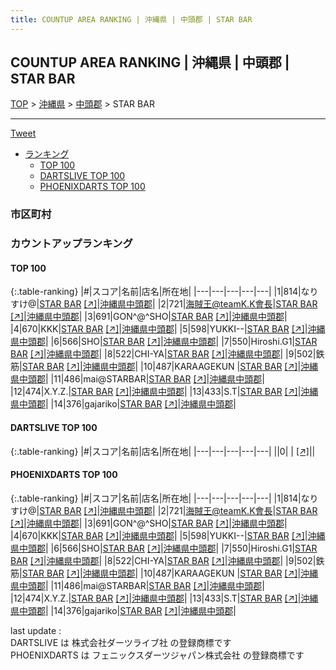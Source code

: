 ```yaml
---
title: COUNTUP AREA RANKING | 沖縄県 | 中頭郡 | STAR BAR
---
```

## COUNTUP AREA RANKING | 沖縄県 | 中頭郡 | STAR BAR

[TOP](/darts/rank/) > [沖縄県](/darts/rank/沖縄県/) > [中頭郡](/darts/rank/沖縄県/中頭郡/) > STAR BAR

___

<a href="https://twitter.com/share?ref_src=twsrc%5Etfw" data-text="COUNTUP AREA RANKING | 沖縄県中頭郡STAR BAR" class="twitter-share-button" data-hashtags="DARTSLIVE,PHOENIXDARTS,darts,ダーツ" data-show-count="false">Tweet</a>

* [ランキング](#カウントアップランキング)
    * [TOP 100](#top-100)
    * [DARTSLIVE TOP 100](#dartslive-top-100)
    * [PHOENIXDARTS TOP 100](#phoenixdarts-top-100)

### 市区町村

<ul>

</ul>

### カウントアップランキング

#### TOP 100



{:.table-ranking}
|#|スコア|名前|店名|所在地|
|---|---|---|---|---|
|1|814|<span class="rank-name-pd">なりすけ@</span>|<a href="/darts/rank/shops/92685.html">STAR BAR</a> <a href="https://vs.phoenixdarts.com/jp/shop/shopDetailInfo/s_92685?s_seq=92685">[↗]</a>|<a href="/darts/rank/沖縄県/中頭郡">沖縄県中頭郡</a>|
|2|721|<span class="rank-name-pd">海賊王@teamK.K會長</span>|<a href="/darts/rank/shops/92685.html">STAR BAR</a> <a href="https://vs.phoenixdarts.com/jp/shop/shopDetailInfo/s_92685?s_seq=92685">[↗]</a>|<a href="/darts/rank/沖縄県/中頭郡">沖縄県中頭郡</a>|
|3|691|<span class="rank-name-pd">GON^@^SHO</span>|<a href="/darts/rank/shops/92685.html">STAR BAR</a> <a href="https://vs.phoenixdarts.com/jp/shop/shopDetailInfo/s_92685?s_seq=92685">[↗]</a>|<a href="/darts/rank/沖縄県/中頭郡">沖縄県中頭郡</a>|
|4|670|<span class="rank-name-pd">KKK</span>|<a href="/darts/rank/shops/92685.html">STAR BAR</a> <a href="https://vs.phoenixdarts.com/jp/shop/shopDetailInfo/s_92685?s_seq=92685">[↗]</a>|<a href="/darts/rank/沖縄県/中頭郡">沖縄県中頭郡</a>|
|5|598|<span class="rank-name-pd">YUKKI--</span>|<a href="/darts/rank/shops/92685.html">STAR BAR</a> <a href="https://vs.phoenixdarts.com/jp/shop/shopDetailInfo/s_92685?s_seq=92685">[↗]</a>|<a href="/darts/rank/沖縄県/中頭郡">沖縄県中頭郡</a>|
|6|566|<span class="rank-name-pd">SHO</span>|<a href="/darts/rank/shops/92685.html">STAR BAR</a> <a href="https://vs.phoenixdarts.com/jp/shop/shopDetailInfo/s_92685?s_seq=92685">[↗]</a>|<a href="/darts/rank/沖縄県/中頭郡">沖縄県中頭郡</a>|
|7|550|<span class="rank-name-pd">Hiroshi.G1</span>|<a href="/darts/rank/shops/92685.html">STAR BAR</a> <a href="https://vs.phoenixdarts.com/jp/shop/shopDetailInfo/s_92685?s_seq=92685">[↗]</a>|<a href="/darts/rank/沖縄県/中頭郡">沖縄県中頭郡</a>|
|8|522|<span class="rank-name-pd">CHI-YA</span>|<a href="/darts/rank/shops/92685.html">STAR BAR</a> <a href="https://vs.phoenixdarts.com/jp/shop/shopDetailInfo/s_92685?s_seq=92685">[↗]</a>|<a href="/darts/rank/沖縄県/中頭郡">沖縄県中頭郡</a>|
|9|502|<span class="rank-name-pd">鉄筋</span>|<a href="/darts/rank/shops/92685.html">STAR BAR</a> <a href="https://vs.phoenixdarts.com/jp/shop/shopDetailInfo/s_92685?s_seq=92685">[↗]</a>|<a href="/darts/rank/沖縄県/中頭郡">沖縄県中頭郡</a>|
|10|487|<span class="rank-name-pd">KARAAGEKUN </span>|<a href="/darts/rank/shops/92685.html">STAR BAR</a> <a href="https://vs.phoenixdarts.com/jp/shop/shopDetailInfo/s_92685?s_seq=92685">[↗]</a>|<a href="/darts/rank/沖縄県/中頭郡">沖縄県中頭郡</a>|
|11|486|<span class="rank-name-pd">mai@STARBAR</span>|<a href="/darts/rank/shops/92685.html">STAR BAR</a> <a href="https://vs.phoenixdarts.com/jp/shop/shopDetailInfo/s_92685?s_seq=92685">[↗]</a>|<a href="/darts/rank/沖縄県/中頭郡">沖縄県中頭郡</a>|
|12|474|<span class="rank-name-pd">X.Y.Z.</span>|<a href="/darts/rank/shops/92685.html">STAR BAR</a> <a href="https://vs.phoenixdarts.com/jp/shop/shopDetailInfo/s_92685?s_seq=92685">[↗]</a>|<a href="/darts/rank/沖縄県/中頭郡">沖縄県中頭郡</a>|
|13|433|<span class="rank-name-pd">S.T</span>|<a href="/darts/rank/shops/92685.html">STAR BAR</a> <a href="https://vs.phoenixdarts.com/jp/shop/shopDetailInfo/s_92685?s_seq=92685">[↗]</a>|<a href="/darts/rank/沖縄県/中頭郡">沖縄県中頭郡</a>|
|14|376|<span class="rank-name-pd">gajariko</span>|<a href="/darts/rank/shops/92685.html">STAR BAR</a> <a href="https://vs.phoenixdarts.com/jp/shop/shopDetailInfo/s_92685?s_seq=92685">[↗]</a>|<a href="/darts/rank/沖縄県/中頭郡">沖縄県中頭郡</a>|


#### DARTSLIVE TOP 100



{:.table-ranking}
|#|スコア|名前|店名|所在地|
|---|---|---|---|---|
||0|<span class="rank-name-dl"> </span>|<a href="/darts/rank/shops/.html"></a> <a href="">[↗]</a>|<a href="/darts/rank//"></a>|


#### PHOENIXDARTS TOP 100



{:.table-ranking}
|#|スコア|名前|店名|所在地|
|---|---|---|---|---|
|1|814|<span class="rank-name-pd">なりすけ@</span>|<a href="/darts/rank/shops/92685.html">STAR BAR</a> <a href="https://vs.phoenixdarts.com/jp/shop/shopDetailInfo/s_92685?s_seq=92685">[↗]</a>|<a href="/darts/rank/沖縄県/中頭郡">沖縄県中頭郡</a>|
|2|721|<span class="rank-name-pd">海賊王@teamK.K會長</span>|<a href="/darts/rank/shops/92685.html">STAR BAR</a> <a href="https://vs.phoenixdarts.com/jp/shop/shopDetailInfo/s_92685?s_seq=92685">[↗]</a>|<a href="/darts/rank/沖縄県/中頭郡">沖縄県中頭郡</a>|
|3|691|<span class="rank-name-pd">GON^@^SHO</span>|<a href="/darts/rank/shops/92685.html">STAR BAR</a> <a href="https://vs.phoenixdarts.com/jp/shop/shopDetailInfo/s_92685?s_seq=92685">[↗]</a>|<a href="/darts/rank/沖縄県/中頭郡">沖縄県中頭郡</a>|
|4|670|<span class="rank-name-pd">KKK</span>|<a href="/darts/rank/shops/92685.html">STAR BAR</a> <a href="https://vs.phoenixdarts.com/jp/shop/shopDetailInfo/s_92685?s_seq=92685">[↗]</a>|<a href="/darts/rank/沖縄県/中頭郡">沖縄県中頭郡</a>|
|5|598|<span class="rank-name-pd">YUKKI--</span>|<a href="/darts/rank/shops/92685.html">STAR BAR</a> <a href="https://vs.phoenixdarts.com/jp/shop/shopDetailInfo/s_92685?s_seq=92685">[↗]</a>|<a href="/darts/rank/沖縄県/中頭郡">沖縄県中頭郡</a>|
|6|566|<span class="rank-name-pd">SHO</span>|<a href="/darts/rank/shops/92685.html">STAR BAR</a> <a href="https://vs.phoenixdarts.com/jp/shop/shopDetailInfo/s_92685?s_seq=92685">[↗]</a>|<a href="/darts/rank/沖縄県/中頭郡">沖縄県中頭郡</a>|
|7|550|<span class="rank-name-pd">Hiroshi.G1</span>|<a href="/darts/rank/shops/92685.html">STAR BAR</a> <a href="https://vs.phoenixdarts.com/jp/shop/shopDetailInfo/s_92685?s_seq=92685">[↗]</a>|<a href="/darts/rank/沖縄県/中頭郡">沖縄県中頭郡</a>|
|8|522|<span class="rank-name-pd">CHI-YA</span>|<a href="/darts/rank/shops/92685.html">STAR BAR</a> <a href="https://vs.phoenixdarts.com/jp/shop/shopDetailInfo/s_92685?s_seq=92685">[↗]</a>|<a href="/darts/rank/沖縄県/中頭郡">沖縄県中頭郡</a>|
|9|502|<span class="rank-name-pd">鉄筋</span>|<a href="/darts/rank/shops/92685.html">STAR BAR</a> <a href="https://vs.phoenixdarts.com/jp/shop/shopDetailInfo/s_92685?s_seq=92685">[↗]</a>|<a href="/darts/rank/沖縄県/中頭郡">沖縄県中頭郡</a>|
|10|487|<span class="rank-name-pd">KARAAGEKUN </span>|<a href="/darts/rank/shops/92685.html">STAR BAR</a> <a href="https://vs.phoenixdarts.com/jp/shop/shopDetailInfo/s_92685?s_seq=92685">[↗]</a>|<a href="/darts/rank/沖縄県/中頭郡">沖縄県中頭郡</a>|
|11|486|<span class="rank-name-pd">mai@STARBAR</span>|<a href="/darts/rank/shops/92685.html">STAR BAR</a> <a href="https://vs.phoenixdarts.com/jp/shop/shopDetailInfo/s_92685?s_seq=92685">[↗]</a>|<a href="/darts/rank/沖縄県/中頭郡">沖縄県中頭郡</a>|
|12|474|<span class="rank-name-pd">X.Y.Z.</span>|<a href="/darts/rank/shops/92685.html">STAR BAR</a> <a href="https://vs.phoenixdarts.com/jp/shop/shopDetailInfo/s_92685?s_seq=92685">[↗]</a>|<a href="/darts/rank/沖縄県/中頭郡">沖縄県中頭郡</a>|
|13|433|<span class="rank-name-pd">S.T</span>|<a href="/darts/rank/shops/92685.html">STAR BAR</a> <a href="https://vs.phoenixdarts.com/jp/shop/shopDetailInfo/s_92685?s_seq=92685">[↗]</a>|<a href="/darts/rank/沖縄県/中頭郡">沖縄県中頭郡</a>|
|14|376|<span class="rank-name-pd">gajariko</span>|<a href="/darts/rank/shops/92685.html">STAR BAR</a> <a href="https://vs.phoenixdarts.com/jp/shop/shopDetailInfo/s_92685?s_seq=92685">[↗]</a>|<a href="/darts/rank/沖縄県/中頭郡">沖縄県中頭郡</a>|


<div class="footer border-top border-gray-light mt-5 pt-3 text-right text-gray">
    last update : <span style="font-weight: italic" id="foot_last_modified"></span><br />
    DARTSLIVE は 株式会社ダーツライブ社 の登録商標です<br />
    PHOENIXDARTS は フェニックスダーツジャパン株式会社 の登録商標です<br />
</div>

<script src="https://cdnjs.cloudflare.com/ajax/libs/jquery.tablesorter/2.31.3/js/jquery.tablesorter.min.js" integrity="sha512-qzgd5cYSZcosqpzpn7zF2ZId8f/8CHmFKZ8j7mU4OUXTNRd5g+ZHBPsgKEwoqxCtdQvExE5LprwwPAgoicguNg==" crossorigin="anonymous" referrerpolicy="no-referrer"></script>
<link rel="stylesheet" href="https://cdnjs.cloudflare.com/ajax/libs/jquery.tablesorter/2.31.3/css/theme.default.min.css" integrity="sha512-wghhOJkjQX0Lh3NSWvNKeZ0ZpNn+SPVXX1Qyc9OCaogADktxrBiBdKGDoqVUOyhStvMBmJQ8ZdMHiR3wuEq8+w==" crossorigin="anonymous" referrerpolicy="no-referrer" />
<script>
$(function() {
    $(".table-ranking").tablesorter({sortList:[[0, 0]]});
    $("#foot_last_modified").text(formatDate(new Date(document.lastModified), 'yyyy-MM-dd HH:mm:ss'));
});
</script>

<script async src="https://platform.twitter.com/widgets.js" charset="utf-8"></script>
